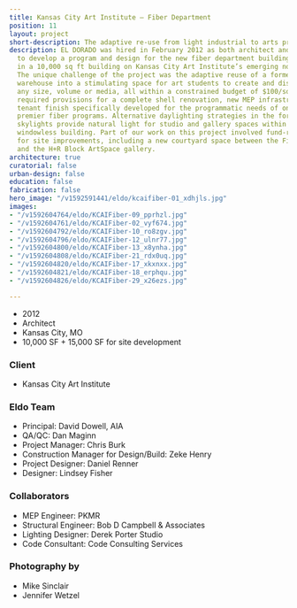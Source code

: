 ```yaml
---
title: Kansas City Art Institute – Fiber Department
position: 11
layout: project
short-description: The adaptive re-use from light industrial to arts programming.
description: EL DORADO was hired in February 2012 as both architect and general contractor
  to develop a program and design for the new fiber department building, to be located
  in a 10,000 sq ft building on Kansas City Art Institute’s emerging north campus.
  The unique challenge of the project was the adaptive reuse of a former data storage
  warehouse into a stimulating space for art students to create and display work in
  any size, volume or media, all within a constrained budget of $100/sq ft. The project
  required provisions for a complete shell renovation, new MEP infrastructure and
  tenant finish specifically developed for the programmatic needs of one of the nation’s
  premier fiber programs. Alternative daylighting strategies in the form of Sonotube
  skylights provide natural light for studio and gallery spaces within an otherwise
  windowless building. Part of our work on this project involved fund-raising assistance
  for site improvements, including a new courtyard space between the Fiber Building
  and the H+R Block ArtSpace gallery.
architecture: true
curatorial: false
urban-design: false
education: false
fabrication: false
hero_image: "/v1592591441/eldo/kcaifiber-01_xdhjls.jpg"
images:
- "/v1592604764/eldo/KCAIFiber-09_pprhzl.jpg"
- "/v1592604761/eldo/KCAIFiber-02_vyf674.jpg"
- "/v1592604792/eldo/KCAIFiber-10_ro8zgv.jpg"
- "/v1592604796/eldo/KCAIFiber-12_ulnr77.jpg"
- "/v1592604800/eldo/KCAIFiber-13_x8ynha.jpg"
- "/v1592604808/eldo/KCAIFiber-21_rdx0uq.jpg"
- "/v1592604820/eldo/KCAIFiber-17_xkxnxx.jpg"
- "/v1592604821/eldo/KCAIFiber-18_erphqu.jpg"
- "/v1592604826/eldo/KCAIFiber-29_x26ezs.jpg"

---
```

- 2012
- Architect
- Kansas City, MO
- 10,000 SF + 15,000 SF for site development

### Client
- Kansas City Art Institute

### Eldo Team
- Principal: David Dowell, AIA
- QA/QC: Dan Maginn
- Project Manager: Chris Burk
- Construction Manager for Design/Build: Zeke Henry
- Project Designer: Daniel Renner
- Designer: Lindsey Fisher

### Collaborators
- MEP Engineer: PKMR
- Structural Engineer: Bob D Campbell & Associates
- Lighting Designer: Derek Porter Studio
- Code Consultant: Code Consulting Services

### Photography by
- Mike Sinclair
- Jennifer Wetzel